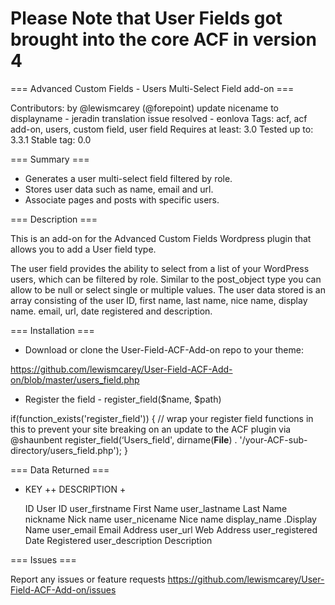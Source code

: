 # Please Note that User Fields got brought into the core ACF in version 4 


=== Advanced Custom Fields - Users Multi-Select Field add-on ===

Contributors: by @lewismcarey (@forepoint)
			  update nicename to displayname - jeradin
			  translation issue resolved - eonlova
Tags: acf, acf add-on, users, custom field, user field
Requires at least: 3.0
Tested up to: 3.3.1
Stable tag: 0.0

=== Summary === 

* Generates a user multi-select field filtered by role.
* Stores user data such as name, email and url.
* Associate pages and posts with specific users.

=== Description === 

This is an add-on for the Advanced Custom Fields Wordpress plugin that allows you to add a User field type.

The user field provides the ability to select from a list of your WordPress users, which can be filtered by role. Similar to the post_object type you can allow to be null or select single or multiple values.
The user data stored is an array consisting of the user ID, first name, last name, nice name, display name. email, url, date registered and description.

=== Installation === 

* Download or clone the User-Field-ACF-Add-on repo to your theme:

https://github.com/lewismcarey/User-Field-ACF-Add-on/blob/master/users_field.php

* Register the field - register_field($name, $path)

if(function_exists('register_field')) { // wrap your register field functions in this to prevent your site breaking on an update to the ACF plugin via @shaunbent
	register_field(‘Users_field', dirname(__File__) . '/your-ACF-sub-directory/users_field.php');
}

=== Data Returned ===

+ KEY            ++ DESCRIPTION     +

  ID                User ID
  user_firstname    First Name
  user_lastname     Last Name
  nickname          Nick name
  user_nicename     Nice name
  display_name     .Display Name
  user_email        Email Address
  user_url          Web Address
  user_registered   Date Registered
  user_description  Description
    
=== Issues === 

Report any issues or feature requests https://github.com/lewismcarey/User-Field-ACF-Add-on/issues
